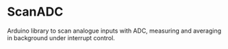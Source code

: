 # ScanADC
Arduino library to scan analogue inputs with ADC, measuring and averaging in background under interrupt control.
